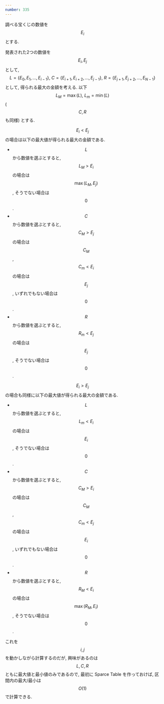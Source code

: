 ```yaml
---
number: 335
---
```

調べる宝くじの数値を $$ E_i $$ とする.

発表された2つの数値を $$ E_i, E_j $$ として, $$ L = \{E_0,E_1,\dots,E_{i-1}\},\ C = \{E_{i+1},E_{i+2},\dots,E_{j-1}\},\ R = \{E_{j+1},E_{j+2},\dots,E_{N-1}\} $$ として, 得られる最大の金額を考える. 以下 $$ L_M = \max(L),\ L_m = \min(L) $$ ($$ C, R $$ も同様) とする.

$$ E_i \lt E_j $$ の場合は以下の最大値が得られる最大の金額である.

* $$ L $$ から数値を選ぶとすると, $$ L_M \gt E_i $$ の場合は $$ \max(L_M, E_j) $$, そうでない場合は $$ 0 $$.
* $$ C $$ から数値を選ぶとすると, $$ C_M \gt E_j $$ の場合は $$ C_M $$, $$ C_m \lt E_i $$ の場合は $$ E_j $$, いずれでもない場合は $$ 0 $$.
* $$ R $$ から数値を選ぶとすると, $$ R_m \lt E_j $$ の場合は $$ E_j $$, そうでない場合は $$ 0 $$.

$$ E_i \gt E_j $$ の場合も同様に以下の最大値が得られる最大の金額である.

* $$ L $$ から数値を選ぶとすると, $$ L_m \lt E_i $$ の場合は $$ E_i $$, そうでない場合は $$ 0 $$.
* $$ C $$ から数値を選ぶとすると, $$ C_M \gt E_i $$ の場合は $$ C_M $$, $$ C_m \lt E_j $$ の場合は $$ E_i $$, いずれでもない場合は $$ 0 $$.
* $$ R $$ から数値を選ぶとすると, $$ R_M \lt E_i $$ の場合は $$ \max(R_M, E_i) $$, そうでない場合は $$ 0 $$.

これを $$ i, j $$ を動かしながら計算するのだが, 興味があるのは $$ L, C, R $$ ともに最大値と最小値のみであるので, 最初に Sparce Table を作っておけば, 区間内の最大/最小は $$ O(1) $$ で計算できる.
